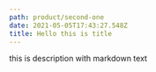 ```yaml
---
path: product/second-one
date: 2021-05-05T17:43:27.548Z
title: Hello this is title
---
```

this is description with markdown text